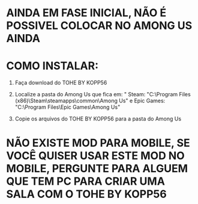 # AINDA EM FASE INICIAL, NÃO É POSSIVEL COLOCAR NO AMONG US AINDA

# COMO INSTALAR:

1. Faça download do TOHE BY KOPP56

2. Localize a pasta do Among Us que fica em:
"
Steam: "C:\Program Files (x86)\Steam\steamapps\common\Among Us" e Epic Games: "C:\Program Files\Epic Games\Among Us"

3. Copie os arquivos do TOHE BY KOPP56 para a pasta do Among Us

# NÃO EXISTE MOD PARA MOBILE, SE VOCÊ QUISER USAR ESTE MOD NO MOBILE, PERGUNTE PARA ALGUEM QUE TEM PC PARA CRIAR UMA SALA COM O TOHE BY KOPP56

